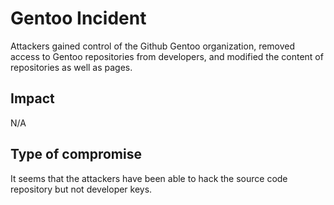 # Gentoo Incident

Attackers gained control of the Github Gentoo organization, removed access to
Gentoo repositories from developers, and modified the content of repositories as
well as pages.

## Impact

N/A

## Type of compromise

It seems that the attackers have been able to hack the source code repository
but not developer keys.
